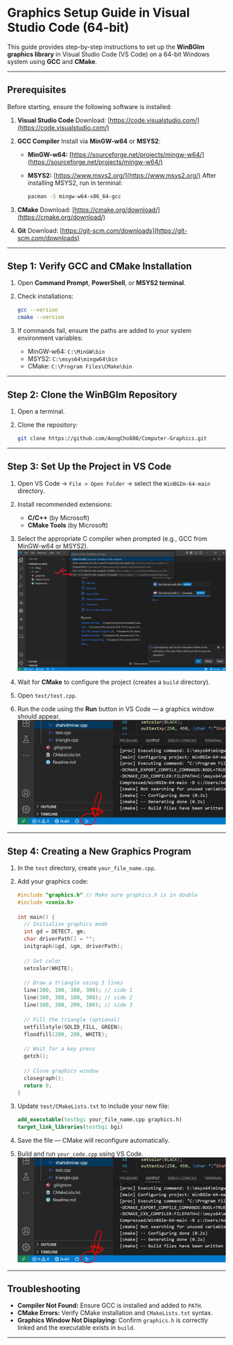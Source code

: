 # Graphics Setup Guide in Visual Studio Code (64-bit)

This guide provides step-by-step instructions to set up the **WinBGIm graphics library** in Visual Studio Code (VS Code) on a 64-bit Windows system using **GCC** and **CMake**.

---

## Prerequisites

Before starting, ensure the following software is installed:

1. **Visual Studio Code**
   Download: [https://code.visualstudio.com/](https://code.visualstudio.com/)

2. **GCC Compiler**
   Install via **MinGW-w64** or **MSYS2**:

    - **MinGW-w64:** [https://sourceforge.net/projects/mingw-w64/](https://sourceforge.net/projects/mingw-w64/)
    - **MSYS2:** [https://www.msys2.org/](https://www.msys2.org/)
      After installing MSYS2, run in terminal:

        ```bash
        pacman -S mingw-w64-x86_64-gcc
        ```

3. **CMake**
   Download: [https://cmake.org/download/](https://cmake.org/download/)

4. **Git**
   Download: [https://git-scm.com/downloads](https://git-scm.com/downloads)

---

## Step 1: Verify GCC and CMake Installation

1. Open **Command Prompt**, **PowerShell**, or **MSYS2 terminal**.
2. Check installations:

    ```bash
    gcc --version
    cmake --version
    ```

3. If commands fail, ensure the paths are added to your system environment variables:

    - MinGW-w64: `C:\MinGW\bin`
    - MSYS2: `C:\msys64\mingw64\bin`
    - CMake: `C:\Program Files\CMake\bin`

---

## Step 2: Clone the WinBGIm Repository

1. Open a terminal.
2. Clone the repository:

    ```bash
    git clone https://github.com/AongCho880/Computer-Graphics.git
    ```

---

## Step 3: Set Up the Project in VS Code

1. Open VS Code → `File > Open Folder` → select the `WinBGIm-64-main` directory.
2. Install recommended extensions:

    - **C/C++** (by Microsoft)
    - **CMake Tools** (by Microsoft)

3. Select the appropriate C compiler when prompted (e.g., GCC from MinGW-w64 or MSYS2).
   ![Choose Compiler](ss/ChooseCompiler.png)
4. Wait for **CMake** to configure the project (creates a `build` directory).
5. Open `test/test.cpp`.
6. Run the code using the **Run** button in VS Code — a graphics window should appear.
   ![Build and Run](ss/BuildAndRun.PNG)

---

## Step 4: Creating a New Graphics Program

1. In the `test` directory, create `your_file_name.cpp`.
2. Add your graphics code:

    ```cpp
    #include "graphics.h" // Make sure graphics.h is in double
    #include <conio.h>

    int main() {
      // Initialize graphics mode
      int gd = DETECT, gm;
      char driverPath[] = "";
      initgraph(&gd, &gm, driverPath);

      // Set color
      setcolor(WHITE);

      // Draw a triangle using 3 lines
      line(200, 100, 300, 300); // side 1
      line(300, 300, 100, 300); // side 2
      line(100, 300, 200, 100); // side 3

      // Fill the triangle (optional)
      setfillstyle(SOLID_FILL, GREEN);
      floodfill(200, 200, WHITE);

      // Wait for a key press
      getch();

      // Close graphics window
      closegraph();
      return 0;
    }

    ```

3. Update `test/CMakeLists.txt` to include your new file:

    ```cmake
    add_executable(testbgi your_file_name.cpp graphics.h)
    target_link_libraries(testbgi bgi)
    ```

4. Save the file — CMake will reconfigure automatically.
5. Build and run `your_code.cpp` using VS Code.
   ![Build and Run](ss/BuildAndRun.PNG)

---

## Troubleshooting

-   **Compiler Not Found:** Ensure GCC is installed and added to `PATH`.
-   **CMake Errors:** Verify CMake installation and `CMakeLists.txt` syntax.
-   **Graphics Window Not Displaying:** Confirm `graphics.h` is correctly linked and the executable exists in `build`.

---
